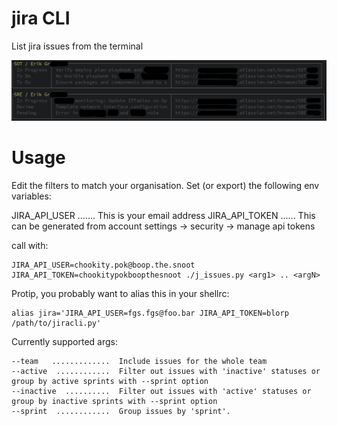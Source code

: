 # jira CLI

List jira issues from the terminal

![1](jiracli.jpg)

# Usage

Edit the filters to match your organisation.
Set (or export) the following env variables:

JIRA_API_USER  .......  This is your email address
JIRA_API_TOKEN  ......  This can be generated from 
                        account settings -> security -> manage api tokens

call with:

```
JIRA_API_USER=chookity.pok@boop.the.snoot JIRA_API_TOKEN=chookitypokboopthesnoot ./j_issues.py <arg1> .. <argN>
```

Protip, you probably want to alias this in your shellrc:

```
alias jira='JIRA_API_USER=fgs.fgs@foo.bar JIRA_API_TOKEN=blorp /path/to/jiracli.py'
```

Currently supported args:

```
--team   .............  Include issues for the whole team
--active  ............  Filter out issues with 'inactive' statuses or group by active sprints with --sprint option
--inactive  ..........  Filter out issues with 'active' statuses or group by inactive sprints with --sprint option
--sprint  ............  Group issues by 'sprint'.
```
